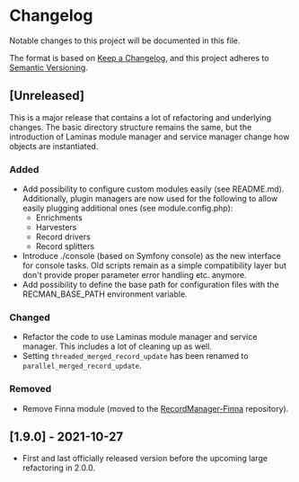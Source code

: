 # Changelog

Notable changes to this project will be documented in this file.

The format is based on [Keep a Changelog](https://keepachangelog.com/en/1.0.0/),
and this project adheres to [Semantic Versioning](https://semver.org/spec/v2.0.0.html).

## [Unreleased]

This is a major release that contains a lot of refactoring and underlying changes. The basic directory structure remains the same, but the introduction of Laminas module manager and service manager change how objects are instantiated.

### Added

- Add possibility to configure custom modules easily (see README.md). Additionally, plugin managers are now used for the following to allow easily plugging additional ones (see module.config.php):
  - Enrichments
  - Harvesters
  - Record drivers
  - Record splitters
- Introduce ./console (based on Symfony console) as the new interface for console tasks. Old scripts remain as a simple compatibility layer but don't provide proper parameter error handling etc. anymore.
- Add possibility to define the base path for configuration files with the RECMAN_BASE_PATH environment variable.

### Changed

- Refactor the code to use Laminas module manager and service manager. This includes a lot of cleaning up as well.
- Setting `threaded_merged_record_update` has been renamed to `parallel_merged_record_update`.

### Removed

- Remove Finna module (moved to the [RecordManager-Finna](https://github.com/NatLibFi/RecordManager-Finna) repository).

## [1.9.0] - 2021-10-27

- First and last officially released version before the upcoming large refactoring in 2.0.0.
